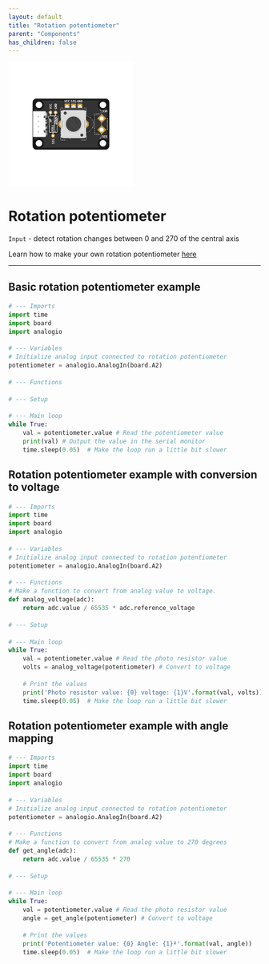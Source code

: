 ```yaml
---
layout: default
title: "Rotation potentiometer"
parent: "Components"
has_children: false
---
```


<img src="assets/custom-rotation-pot-centered.png" alt="Custom Rotation Potentiometer" width="250"/>

# Rotation potentiometer
`Input` - detect rotation changes between 0 and 270 of the central axis

Learn how to make your own rotation potentiometer [here](../../tutorials/04-assemble-custom-component/)

---

## Basic rotation potentiometer example
```python
# --- Imports
import time
import board
import analogio

# --- Variables
# Initialize analog input connected to rotation potentiometer
potentiometer = analogio.AnalogIn(board.A2)

# --- Functions

# --- Setup

# --- Main loop
while True:
    val = potentiometer.value # Read the potentiometer value
    print(val) # Output the value in the serial monitor
    time.sleep(0.05)  # Make the loop run a little bit slower
```

## Rotation potentiometer example with conversion to voltage 
```python
# --- Imports
import time
import board
import analogio

# --- Variables
# Initialize analog input connected to rotation potentiometer
potentiometer = analogio.AnalogIn(board.A2)

# --- Functions
# Make a function to convert from analog value to voltage.
def analog_voltage(adc):
    return adc.value / 65535 * adc.reference_voltage

# --- Setup

# --- Main loop
while True:
    val = potentiometer.value # Read the photo resistor value
    volts = analog_voltage(potentiometer) # Convert to voltage

    # Print the values
    print('Photo resistor value: {0} voltage: {1}V'.format(val, volts))
    time.sleep(0.05)  # Make the loop run a little bit slower
```

## Rotation potentiometer example with angle mapping
```python
# --- Imports
import time
import board
import analogio

# --- Variables
# Initialize analog input connected to rotation potentiometer
potentiometer = analogio.AnalogIn(board.A2)

# --- Functions
# Make a function to convert from analog value to 270 degrees
def get_angle(adc):
    return adc.value / 65535 * 270

# --- Setup

# --- Main loop
while True:
    val = potentiometer.value # Read the photo resistor value
    angle = get_angle(potentiometer) # Convert to voltage

    # Print the values
    print('Potentiometer value: {0} Angle: {1}º'.format(val, angle))
    time.sleep(0.05)  # Make the loop run a little bit slower
```

